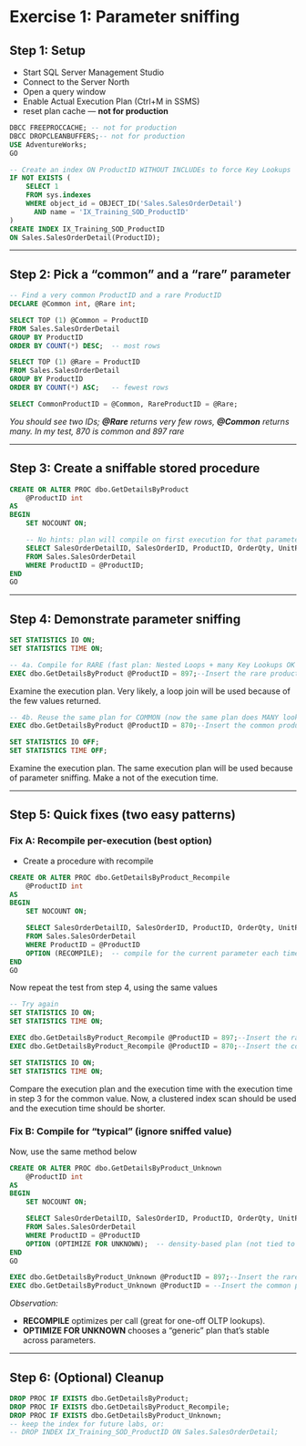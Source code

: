 # Exercise 1: Parameter sniffing 
## Step 1: Setup

* Start SQL Server Management Studio
* Connect to the Server North 
* Open a query window
* Enable Actual Execution Plan (Ctrl+M in SSMS)
*  reset plan cache — **not for production**

```sql
DBCC FREEPROCCACHE; -- not for production
DBCC DROPCLEANBUFFERS;-- not for production
USE AdventureWorks;
GO
```


```sql
-- Create an index ON ProductID WITHOUT INCLUDEs to force Key Lookups
IF NOT EXISTS (
    SELECT 1
    FROM sys.indexes
    WHERE object_id = OBJECT_ID('Sales.SalesOrderDetail')
      AND name = 'IX_Training_SOD_ProductID'
)
CREATE INDEX IX_Training_SOD_ProductID
ON Sales.SalesOrderDetail(ProductID);
```

---

## Step 2: Pick a “common” and a “rare” parameter

```sql
-- Find a very common ProductID and a rare ProductID
DECLARE @Common int, @Rare int;

SELECT TOP (1) @Common = ProductID
FROM Sales.SalesOrderDetail
GROUP BY ProductID
ORDER BY COUNT(*) DESC;  -- most rows

SELECT TOP (1) @Rare = ProductID
FROM Sales.SalesOrderDetail
GROUP BY ProductID
ORDER BY COUNT(*) ASC;   -- fewest rows

SELECT CommonProductID = @Common, RareProductID = @Rare;
```

*You should see two IDs; **@Rare** returns very few rows, **@Common** returns many. In my test, 870 is common and 897 rare*

---

## Step 3: Create a sniffable stored procedure

```sql
CREATE OR ALTER PROC dbo.GetDetailsByProduct
    @ProductID int
AS
BEGIN
    SET NOCOUNT ON;

    -- No hints: plan will compile on first execution for that parameter value
    SELECT SalesOrderDetailID, SalesOrderID, ProductID, OrderQty, UnitPrice
    FROM Sales.SalesOrderDetail
    WHERE ProductID = @ProductID;
END
GO
```

---

## Step 4: Demonstrate parameter sniffing

```sql
SET STATISTICS IO ON;
SET STATISTICS TIME ON;

-- 4a. Compile for RARE (fast plan: Nested Loops + many Key Lookups OK for few rows)
EXEC dbo.GetDetailsByProduct @ProductID = 897;--Insert the rare product id from step 2 above
```

Examine the execution plan. Very likely, a loop join will be used because of the few values returned. 

```sql
-- 4b. Reuse the same plan for COMMON (now the same plan does MANY lookups = slow)
EXEC dbo.GetDetailsByProduct @ProductID = 870;--Insert the common product id from step 2 above

SET STATISTICS IO OFF;
SET STATISTICS TIME OFF;
```

Examine the execution plan. The same execution plan will be used because of parameter sniffing. Make a not of the execution time.

---

## Step 5: Quick fixes (two easy patterns)

### Fix A: Recompile per-execution (best option)

* Create a procedure with recompile
```sql
CREATE OR ALTER PROC dbo.GetDetailsByProduct_Recompile
    @ProductID int
AS
BEGIN
    SET NOCOUNT ON;

    SELECT SalesOrderDetailID, SalesOrderID, ProductID, OrderQty, UnitPrice
    FROM Sales.SalesOrderDetail
    WHERE ProductID = @ProductID
    OPTION (RECOMPILE);  -- compile for the current parameter each time
END
GO
```
Now repeat the test from step 4, using the same values 

```sql
-- Try again
SET STATISTICS IO ON;
SET STATISTICS TIME ON;

EXEC dbo.GetDetailsByProduct_Recompile @ProductID = 897;--Insert the rare product id from step 2 above
EXEC dbo.GetDetailsByProduct_Recompile @ProductID = 870;--Insert the common product id from step 2 above

SET STATISTICS IO ON;
SET STATISTICS TIME ON;
```

Compare the execution plan and the execution time with the execution time in step 3 for the common value. Now, a clustered index scan should be used and the execution time should be shorter.

### Fix B: Compile for “typical” (ignore sniffed value)

Now, use the same method below
```sql
CREATE OR ALTER PROC dbo.GetDetailsByProduct_Unknown
    @ProductID int
AS
BEGIN
    SET NOCOUNT ON;

    SELECT SalesOrderDetailID, SalesOrderID, ProductID, OrderQty, UnitPrice
    FROM Sales.SalesOrderDetail
    WHERE ProductID = @ProductID
    OPTION (OPTIMIZE FOR UNKNOWN);  -- density-based plan (not tied to first param)
END
GO

EXEC dbo.GetDetailsByProduct_Unknown @ProductID = 897;--Insert the rare product id from step 2 above
EXEC dbo.GetDetailsByProduct_Unknown @ProductID = --Insert the common product id from step 2 above
```

*Observation:*

* **RECOMPILE** optimizes per call (great for one-off OLTP lookups).
* **OPTIMIZE FOR UNKNOWN** chooses a “generic” plan that’s stable across parameters.

---

## Step 6: (Optional) Cleanup

```sql
DROP PROC IF EXISTS dbo.GetDetailsByProduct;
DROP PROC IF EXISTS dbo.GetDetailsByProduct_Recompile;
DROP PROC IF EXISTS dbo.GetDetailsByProduct_Unknown;
-- keep the index for future labs, or:
-- DROP INDEX IX_Training_SOD_ProductID ON Sales.SalesOrderDetail;
```

